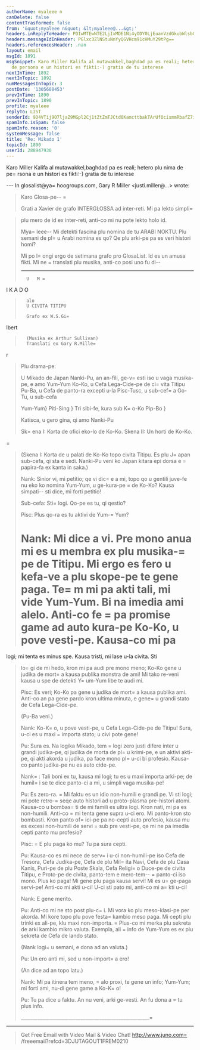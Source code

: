 ```yaml
---
authorName: myaleee n
canDelete: false
contentTrasformed: false
from: '&quot;myaleee n&quot; &lt;myaleee@...&gt;'
headers.inReplyToHeader: PDIwMTEwNTE2LjIxMDE1Ni4yODY0LjEuanVzdGkubWlsbGVyQGp1bm8uY29tPg==
headers.messageIdInHeader: PGlxc3ZlNStuNnYyQGVHcm91cHMuY29tPg==
headers.referencesHeader: .nan
layout: email
msgId: 1891
msgSnippet: Karo Miller Kalifa al mutawakkel,baghdad pa es reali; hetero plu nima
  de persona e un histori es fikti:-) gratia de tu interese
nextInTime: 1892
nextInTopic: 1892
numMessagesInTopic: 3
postDate: '1305608453'
prevInTime: 1890
prevInTopic: 1890
profile: myaleee
replyTo: LIST
senderId: 9D4VTij9O7ljaZ9MGpl2Cj1tZtZmTJCtd0KamcttbakTArUfOcixmmRbafZ7itmkGTBwjkCbchnOMLxhthDM0PJ4MyOaAQ
spamInfo.isSpam: false
spamInfo.reason: '0'
systemMessage: false
title: 'Re: Mikado 1'
topicId: 1890
userId: 288947930
---
```


Karo Miller
Kalifa al mutawakkel,baghdad pa es reali; hetero plu nima de pe=
rsona
  e un histori es fikti:-)
gratia de tu interese

--- In glosalist@ya=
hoogroups.com, Gary R Miller <justi.miller@...> wrote:
>
> Karo Glosa-pe--
=
> 
> Grati a Xavier de grafo INTERGLOSSA ad inter-reti.  Mi pa lekto simpli=

> plu mero de id ex inter-reti, anti-co mi nu pote lekto holo id.
> 
> Mya=
leee-- Mi detekti fascina plu nomina de tu ARABI NOKTU.  Plu semani de
> pl=
u Arabi nomina es qo?  Qe plu arki-pe pa es veri histori homi?
> 
> Mi po l=
ongi ergo de setimana grafo pro GlosaList.  Id es un amusa fikti. 
> Mi ne =
translati plu musika, anti-co posi uno fu di--
> 
> * * *
> 
>       U   M =
I K A D O
> 
>       alo
>       U CIVITA TITIPU
> 
>       Grafo ex W.S.Gi=
lbert
>       (Musika ex Arthur Sullivan)
>       Translati ex Gary R.Mille=
r
> 
> 
> Plu drama-pe:
> 
> U Mikado de Japan
> Nanki-Pu, an an-fili, ge-v=
esti iso u vaga musika-pe, e amo Yum-Yum
> Ko-Ko, u Cefa Lega-Cide-pe de ci=
vita Titipu
> Pu-Ba, u Cefa de panto-ra excepti u-la
> Pisc-Tusc, u sub-cef=
a
> Go-Tu, u sub-cefa
> 
> Yum-Yum}
> Piti-Sing   } Tri sibi-fe, kura sub K=
o-Ko
> Pip-Bo    }
> 
> Katisca, u gero gina, qi amo Nanki-Pu
> 
> 
> 
> Sk=
ena I:  Korta de ofici eko-lo de Ko-Ko.
> Skena II:  Un horti de Ko-Ko.
> 
=
> 
> 
> (Skena I:  Korta de u palati de Ko-Ko topo civita Titipu.  Es plu J=
apan
> sub-cefa, qi sta e sedi.  Nanki-Pu veni ko Japan kitara epi dorsa e
=
> papira-fa ex kanta in saka.)
> 
> Nank:  Sinior vi, mi petitio; qe vi dic=
e a mi, topo qo u gentili juve-fe
> nu eko ko nomina Yum-Yum, u ge-kura-pe =
de Ko-Ko? Kausa simpati-- sti
> dice, mi forti petitio!
> 
> Sub-cefa:  Sti=
 logi.  Qo-pe es tu, qi qestio?
> 
> Pisc:  Plus qo-ra es tu aktivi de Yum-=
Yum?
> 
> Nank:  Mi dice a vi.  Pre mono anua mi es u membra ex plu musika-=
pe de
> Titipu.  Mi ergo es fero u kefa-ve a plu skope-pe te gene paga.  Te=
m mi
> pa akti tali, mi vide Yum-Yum.  Bi na imedia ami alelo.  Anti-co fe =
pa
> promise game ad auto kura-pe Ko-Ko, u pove vesti-pe.  Kausa-co mi pa
>=
 logi; mi tenta es minus spe.  Kausa tristi, mi lase u-la civita.  Sti
> lo=
gi de mi hedo, kron mi pa audi pre mono meno; Ko-Ko gene u judika de
> mort=
a kausa publika monstra de ami!  Mi tako re-veni kausa u spe de
> detekti Y=
um-Yum libe te audi mi.
> 
> Pisc:  Es veri; Ko-Ko pa gene u judika de mort=
a kausa publika ami. 
> Anti-co an pa gene pardo kron ultima minuta, e gene=
 u grandi stato de
> Cefa Lega-Cide-pe.
> 
> (Pu-Ba veni.)
> 
> Nank:  Ko-K=
o, u pove vesti-pe, u Cefa Lega-Cide-pe de Titipu!  Sura, u-ci
> es u maxi =
importa stato; u civi pote gene!
> 
> Pu:  Sura es.  Na logika Mikado, tem =
logi zero justi difere inter u
> grandi judika-pe, qi judika de morta de pl=
u krimi-pe, e un aktivi
> akti-pe, qi akti akorda u judika, pa face mono pl=
u-ci bi profesio. 
> Kausa-co panto judika-pe nu es auto cide-pe.
> 
> Nank=
:  Tali boni ex tu, kausa mi logi; tu es u maxi importa arki-pe; de
> humil=
i se te dice panto-ci a mi, u simpli vaga musika-pe!
> 
> Pu:  Es zero-ra. =
 Mi faktu es un idio non-humili e grandi pe.  Vi sti
> logi; mi pote retro-=
seqe auto histori ad u proto-plasma pre-histori
> atomi.  Kausa-co u bombas=
ti de mi famili es ultra logi.  Kron nati, mi pa
> es non-humili.  Anti-co =
mi tenta gene supra u-ci ero.  Mi panto-kron sto
> bombasti.  Kron panto of=
ici-pe pa no-cepti auto profesio, kausa mu es
> excesi non-humili de servi =
sub pre vesti-pe, qe mi ne pa imedia cepti
> panto mu profesio?
> 
> Pisc: =
 E plu paga ko mu?  Tu pa sura cepti.
> 
> Pu:  Kausa-co es mi nece de serv=
i u-ci non-humili-pe iso Cefa de Tresora,
> Cefa Judika-pe, Cefa de plu Mil=
ita Navi, Cefa de plu Casa Kanis, Puri-pe
> de plu Poste Skala, Cefa Religi=
o Duce-pe de civita Titipu, e Proto-pe de
> civita, panto-tem e mero-tem-- =
panto-ci iso mono.  Plus ko paga!  Mi gene
> plu paga kausa servi!  Mi es u=
 ge-paga servi-pe!  Anti-co mi akti u-ci! 
> U-ci sti pato mi, anti-co mi a=
kti u-ci!
> 
> Nank:  E gene merito.
> 
> Pu:  Anti-co mi ne sto post plu-c=
i.  Mi vora ko plu meso-klasi-pe per
> akorda.  Mi kore topo plu pove festa=
 kambio meso paga.  Mi cepti plu
> trinki ex ali-pe, klu maxi non-importa. =
 Plus-co mi merka plu sekreta de
> arki kambio mikro valuta.  Exempla, ali =
info de Yum-Yum es ex plu sekreta
> de Cefa de lando stato.
> 
> (Nank logi=
 u semani, e dona ad an valuta.)
> 
> Pu:  Un ero anti mi, sed u non-import=
a ero!
> 
> (An dice ad an topo latu.)
> 
> Nank:  Mi pa itinera tem meno, =
alo proxi, te gene un info; Yum-Yum; mi
> forti ami, nu-di gene game a Ko-K=
o!
> 
> Pu:  Tu pa dice u faktu.  An nu veni, arki ge-vesti.  An fu dona a =
tu
> plus info.
> 
> ______________________________________________________=
______
> Get Free Email with Video Mail & Video Chat!
> http://www.juno.com=
/freeemail?refcd=3DJUTAGOUT1FREM0210
>



